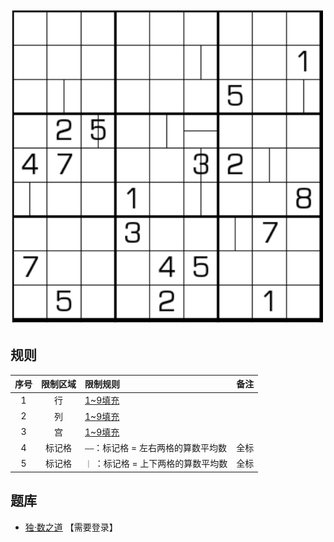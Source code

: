 ![](../../../../../../images/sudoku/平均数数独.png)

## 规则
| 序号 | 限制区域 | 限制规则 | 备注 |
| :---: | :---: | :--- | :---: |
| 1 | 行 | [1~9填充] | |
| 2 | 列 | [1~9填充] | |
| 3 | 宫 | [1~9填充] | |
| 4 | 标记格 | `——`：标记格 = 左右两格的算数平均数 | 全标 |
| 5 | 标记格 | `｜` ：标记格 = 上下两格的算数平均数 | 全标 |

## 题库
- [独·数之道](http://www.sudokufans.org.cn/lx/game.index.php?type=avg) 【需要登录】

[1~9填充]: ../../../../../../rules.md#1~9填充